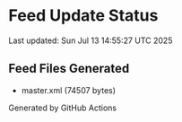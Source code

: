 # Feed Update Status
Last updated: Sun Jul 13 14:55:27 UTC 2025

## Feed Files Generated
- master.xml (74507 bytes)

Generated by GitHub Actions
